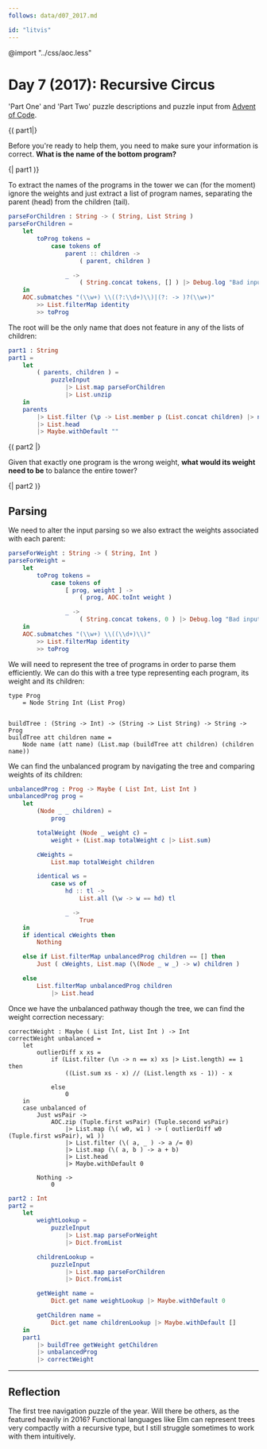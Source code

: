 ```yaml
---
follows: data/d07_2017.md

id: "litvis"
---
```


@import "../css/aoc.less"

# Day 7 (2017): Recursive Circus

'Part One' and 'Part Two' puzzle descriptions and puzzle input from [Advent of Code](https://adventofcode.com/2017/day/7).

{( part1|}

Before you're ready to help them, you need to make sure your information is correct. **What is the name of the bottom program?**

{| part1 )}

To extract the names of the programs in the tower we can (for the moment) ignore the weights and just extract a list of program names, separating the parent (head) from the children (tail).

```elm {l}
parseForChildren : String -> ( String, List String )
parseForChildren =
    let
        toProg tokens =
            case tokens of
                parent :: children ->
                    ( parent, children )

                _ ->
                    ( String.concat tokens, [] ) |> Debug.log "Bad input"
    in
    AOC.submatches "(\\w+) \\((?:\\d+)\\)|(?: -> )?(\\w+)"
        >> List.filterMap identity
        >> toProg
```

The root will be the only name that does not feature in any of the lists of children:

```elm {l r}
part1 : String
part1 =
    let
        ( parents, children ) =
            puzzleInput
                |> List.map parseForChildren
                |> List.unzip
    in
    parents
        |> List.filter (\p -> List.member p (List.concat children) |> not)
        |> List.head
        |> Maybe.withDefault ""
```

{( part2 |}

Given that exactly one program is the wrong weight, **what would its weight need to be** to balance the entire tower?

{| part2 )}

## Parsing

We need to alter the input parsing so we also extract the weights associated with each parent:

```elm {l}
parseForWeight : String -> ( String, Int )
parseForWeight =
    let
        toProg tokens =
            case tokens of
                [ prog, weight ] ->
                    ( prog, AOC.toInt weight )

                _ ->
                    ( String.concat tokens, 0 ) |> Debug.log "Bad input"
    in
    AOC.submatches "(\\w+) \\((\\d+)\\)"
        >> List.filterMap identity
        >> toProg
```

We will need to represent the tree of programs in order to parse them efficiently. We can do this with a tree type representing each program, its weight and its children:

```elm{l}
type Prog
    = Node String Int (List Prog)


buildTree : (String -> Int) -> (String -> List String) -> String -> Prog
buildTree att children name =
    Node name (att name) (List.map (buildTree att children) (children name))
```

We can find the unbalanced program by navigating the tree and comparing weights of its children:

```elm {l}
unbalancedProg : Prog -> Maybe ( List Int, List Int )
unbalancedProg prog =
    let
        (Node _ _ children) =
            prog

        totalWeight (Node _ weight c) =
            weight + (List.map totalWeight c |> List.sum)

        cWeights =
            List.map totalWeight children

        identical ws =
            case ws of
                hd :: tl ->
                    List.all (\w -> w == hd) tl

                _ ->
                    True
    in
    if identical cWeights then
        Nothing

    else if List.filterMap unbalancedProg children == [] then
        Just ( cWeights, List.map (\(Node _ w _) -> w) children )

    else
        List.filterMap unbalancedProg children
            |> List.head
```

Once we have the unbalanced pathway though the tree, we can find the weight correction necessary:

```elm{l}
correctWeight : Maybe ( List Int, List Int ) -> Int
correctWeight unbalanced =
    let
        outlierDiff x xs =
            if (List.filter (\n -> n == x) xs |> List.length) == 1 then
                ((List.sum xs - x) // (List.length xs - 1)) - x

            else
                0
    in
    case unbalanced of
        Just wsPair ->
            AOC.zip (Tuple.first wsPair) (Tuple.second wsPair)
                |> List.map (\( w0, w1 ) -> ( outlierDiff w0 (Tuple.first wsPair), w1 ))
                |> List.filter (\( a, _ ) -> a /= 0)
                |> List.map (\( a, b ) -> a + b)
                |> List.head
                |> Maybe.withDefault 0

        Nothing ->
            0
```

```elm {l r}
part2 : Int
part2 =
    let
        weightLookup =
            puzzleInput
                |> List.map parseForWeight
                |> Dict.fromList

        childrenLookup =
            puzzleInput
                |> List.map parseForChildren
                |> Dict.fromList

        getWeight name =
            Dict.get name weightLookup |> Maybe.withDefault 0

        getChildren name =
            Dict.get name childrenLookup |> Maybe.withDefault []
    in
    part1
        |> buildTree getWeight getChildren
        |> unbalancedProg
        |> correctWeight
```

---

## Reflection

The first tree navigation puzzle of the year. Will there be others, as the featured heavily in 2016? Functional languages like Elm can represent trees very compactly with a recursive type, but I still struggle sometimes to work with them intuitively.
